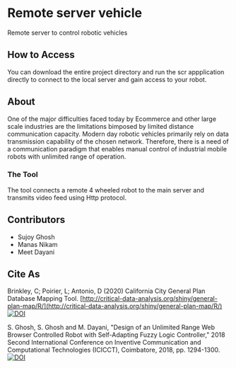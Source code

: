# Remote server vehicle
 Remote server to control robotic vehicles

## How to Access

You can download the entire project directory and run the scr appplication directly to connect to the local server and gain access to your robot.

## About

One of the major difficulties faced today by Ecommerce and other large scale industries are the limitations bimposed by limited distance communication capacity. Modern day robotic vehicles primarily rely on data transmission capability of the chosen network. Therefore, there is a need of a communication paradigm that enables manual control of industrial mobile robots with unlimited range of operation.

### The Tool

The tool connects a remote 4 wheeled robot to the main server and transmits video feed using Http protocol. 

## Contributors

* Sujoy Ghosh
* Manas Nikam
* Meet Dayani

## Cite As

Brinkley, C; Poirier, L; Antonio, D (2020) California City General Plan Database Mapping Tool. [http://critical-data-analysis.org/shiny/general-plan-map/R/](http://critical-data-analysis.org/shiny/general-plan-map/R/)
[![DOI](https://zenodo.org/badge/238352230.svg)](https://zenodo.org/badge/latestdoi/238352230)

S. Ghosh, S. Ghosh and M. Dayani, "Design of an Unlimited Range Web Browser Controlled Robot with Self-Adapting Fuzzy Logic Controller," 2018 Second International Conference on Inventive Communication and Computational Technologies (ICICCT), Coimbatore, 2018, pp. 1294-1300. [![DOI](https://zenodo.org/badge/238352230.svg)](https://doi.org/10.1109/ICICCT.2018.8473125)